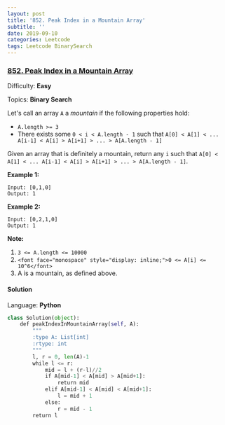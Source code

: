 ```yaml
---
layout: post
title: '852. Peak Index in a Mountain Array'
subtitle: ''
date: 2019-09-10
categories: Leetcode
tags: Leetcode BinarySearch
---
```

### [852\. Peak Index in a Mountain Array](https://leetcode.com/problems/peak-index-in-a-mountain-array/)

Difficulty: **Easy**

Topics: **Binary Search**


Let's call an array `A` a _mountain_ if the following properties hold:

*   `A.length >= 3`
*   There exists some `0 < i < A.length - 1` such that `A[0] < A[1] < ... A[i-1] < A[i] > A[i+1] > ... > A[A.length - 1]`

Given an array that is definitely a mountain, return any `i` such that `A[0] < A[1] < ... A[i-1] < A[i] > A[i+1] > ... > A[A.length - 1]`.

**Example 1:**

```
Input: [0,1,0]
Output: 1
```


**Example 2:**

```
Input: [0,2,1,0]
Output: 1
```


**Note:**

1.  `3 <= A.length <= 10000`
2.  `<font face="monospace" style="display: inline;">0 <= A[i] <= 10^6</font>`
3.  A is a mountain, as defined above.


#### Solution

Language: **Python**

```python
class Solution(object):
    def peakIndexInMountainArray(self, A):
        """
        :type A: List[int]
        :rtype: int
        """
        l, r = 0, len(A)-1
        while l <= r:
            mid = l + (r-l)//2
            if A[mid-1] < A[mid] > A[mid+1]:
                return mid
            elif A[mid-1] < A[mid] < A[mid+1]:
                l = mid + 1
            else:
                r = mid - 1
        return l
```